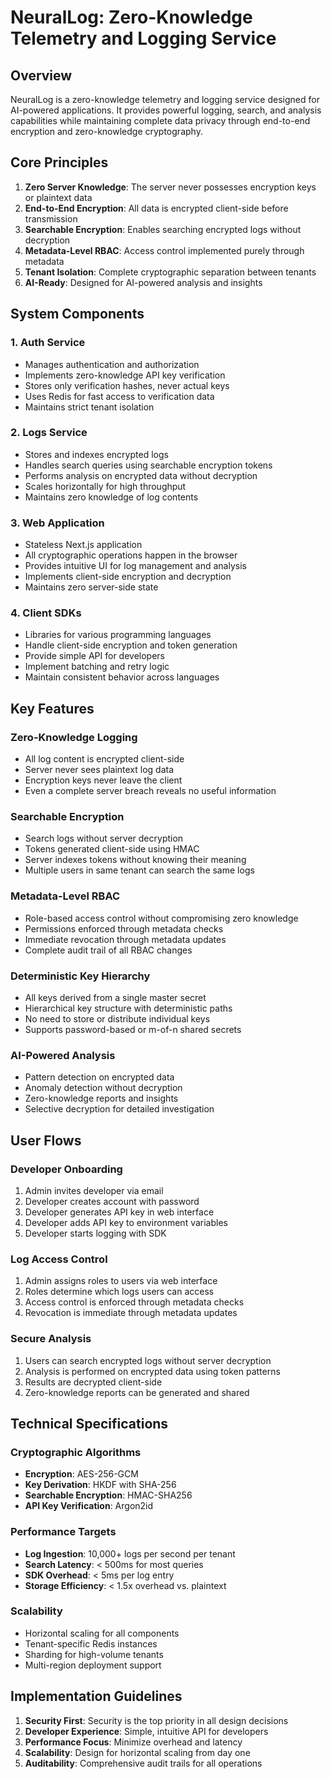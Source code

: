 # NeuralLog: Zero-Knowledge Telemetry and Logging Service

## Overview

NeuralLog is a zero-knowledge telemetry and logging service designed for AI-powered applications. It provides powerful logging, search, and analysis capabilities while maintaining complete data privacy through end-to-end encryption and zero-knowledge cryptography.

## Core Principles

1. **Zero Server Knowledge**: The server never possesses encryption keys or plaintext data
2. **End-to-End Encryption**: All data is encrypted client-side before transmission
3. **Searchable Encryption**: Enables searching encrypted logs without decryption
4. **Metadata-Level RBAC**: Access control implemented purely through metadata
5. **Tenant Isolation**: Complete cryptographic separation between tenants
6. **AI-Ready**: Designed for AI-powered analysis and insights

## System Components

### 1. Auth Service

- Manages authentication and authorization
- Implements zero-knowledge API key verification
- Stores only verification hashes, never actual keys
- Uses Redis for fast access to verification data
- Maintains strict tenant isolation

### 2. Logs Service

- Stores and indexes encrypted logs
- Handles search queries using searchable encryption tokens
- Performs analysis on encrypted data without decryption
- Scales horizontally for high throughput
- Maintains zero knowledge of log contents

### 3. Web Application

- Stateless Next.js application
- All cryptographic operations happen in the browser
- Provides intuitive UI for log management and analysis
- Implements client-side encryption and decryption
- Maintains zero server-side state

### 4. Client SDKs

- Libraries for various programming languages
- Handle client-side encryption and token generation
- Provide simple API for developers
- Implement batching and retry logic
- Maintain consistent behavior across languages

## Key Features

### Zero-Knowledge Logging

- All log content is encrypted client-side
- Server never sees plaintext log data
- Encryption keys never leave the client
- Even a complete server breach reveals no useful information

### Searchable Encryption

- Search logs without server decryption
- Tokens generated client-side using HMAC
- Server indexes tokens without knowing their meaning
- Multiple users in same tenant can search the same logs

### Metadata-Level RBAC

- Role-based access control without compromising zero knowledge
- Permissions enforced through metadata checks
- Immediate revocation through metadata updates
- Complete audit trail of all RBAC changes

### Deterministic Key Hierarchy

- All keys derived from a single master secret
- Hierarchical key structure with deterministic paths
- No need to store or distribute individual keys
- Supports password-based or m-of-n shared secrets

### AI-Powered Analysis

- Pattern detection on encrypted data
- Anomaly detection without decryption
- Zero-knowledge reports and insights
- Selective decryption for detailed investigation

## User Flows

### Developer Onboarding

1. Admin invites developer via email
2. Developer creates account with password
3. Developer generates API key in web interface
4. Developer adds API key to environment variables
5. Developer starts logging with SDK

### Log Access Control

1. Admin assigns roles to users via web interface
2. Roles determine which logs users can access
3. Access control is enforced through metadata checks
4. Revocation is immediate through metadata updates

### Secure Analysis

1. Users can search encrypted logs without server decryption
2. Analysis is performed on encrypted data using token patterns
3. Results are decrypted client-side
4. Zero-knowledge reports can be generated and shared

## Technical Specifications

### Cryptographic Algorithms

- **Encryption**: AES-256-GCM
- **Key Derivation**: HKDF with SHA-256
- **Searchable Encryption**: HMAC-SHA256
- **API Key Verification**: Argon2id

### Performance Targets

- **Log Ingestion**: 10,000+ logs per second per tenant
- **Search Latency**: < 500ms for most queries
- **SDK Overhead**: < 5ms per log entry
- **Storage Efficiency**: < 1.5x overhead vs. plaintext

### Scalability

- Horizontal scaling for all components
- Tenant-specific Redis instances
- Sharding for high-volume tenants
- Multi-region deployment support

## Implementation Guidelines

1. **Security First**: Security is the top priority in all design decisions
2. **Developer Experience**: Simple, intuitive API for developers
3. **Performance Focus**: Minimize overhead and latency
4. **Scalability**: Design for horizontal scaling from day one
5. **Auditability**: Comprehensive audit trails for all operations
